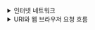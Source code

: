 <details>
<summary> 인터넷 네트워크</summary>
<div markdown="1">

## 1. 인터넷 통신  

클라이언트 – 인터넷 – 서버  
인터넷은 복잡한 망으로 구성되어있다
수많은 노드들을 거쳐 이동하게 되다.

## 2.  IP(Internet Protocol)

지정한 IP 주소에 데이터를 전달하는데 이 때 패킷이라는 통신 단위로 데이터를 전달한다.

### IP 패킷
- 클라이언트 IP, 서버 IP, 데이터로 구성된 IP 패킷을 전송한다.
- 노드 간 순회를 하며 결국 서버 IP에 도달하게 된다.

### IP 프로토콜의 한계
- 비연결성 : 패킷을 받을 대상이 없거나 서비스 불능 상태여도 패킷을 전송한다.
- 비신뢰성 : 패킷 소실, 패킷 전달 순서 문제 발생 -> TCP 프로토콜로 해결
- 프로그램 구분 : 같은 IP를 사용하는 서버에서 통신하는 애플리케이션이 둘 이상이면?

## 3. TCP

### 인터넷 프로토콜 스택의 4계층

애플리케이션 계층 – HTTP, FTP
전송 계층 – TCP, UDP
인터넷 계층 – IP
네트워크 인터페이스 계층

애플리케이션 – 채팅 프로그램 , SOCKET 라이브러리  
OS – TCP, IP  
네트워크 인터페이스 – LAN 드라이버, LAN 장비

1) 프로그램이 Hello world! 메시지 작성
2) SOCKET 라이브러리를 통해 OS계층에 전달한다.
3) OS 계층에서 메시지 데이터를 포함하여 TCP 정보를 생성한다.
4) TCP 데이터를 포함하여 IP 패킷을 생성한다.
5) LAN에서 이 패킷에 Ethernet frame을 포함시켜 인터넷에 전달한다.


#### TCP/IP 패킷 정보
IP – 출발지 IP, 목적지 IP, 기타...  
TCP – 출발지 PORT, 목적지 PORT, 전송 제어, 순서, 검증 정보

### TCP (Transmission Control Protocol, 전송 제어 프로토콜)

- 연결지향 : TCP3 3 way handshake (가상 연결)
- 데이터 전달 보증
- 순서 보장

- 신뢰할 수 있는 프로토콜
- 현재는 대부분 TCP 사용

#### 3 way handshake

SYN(접속 요청) / ACK(요청 수락) / 3.ACK와 함께 데이터 전송 가능


<connect, 연결과정>

클라이언트 – 1. SYN → 서버  
클라이언트 ← 2. ACK + SYN - 서버  
클라이언트 – 3. ACK → 서버
---------------------------------
클라이언트 – 4. 데이터 전송 → 서버

####  데이터 전달 보증

클라이언트 – 1. 데이터 전송 → 서버  
클라이언트 ← 2. 데이터 잘 받았음 – 서버

####  패킷 순서 보장

클라이언트 - 1. 패킷1, 2, 3 순서로 전송했으나 패킷2, 3 순서가 다르게 도착 → 서버  
클라이언트 ← 2. 패킷2부터 다시 전송해줘 – 서버

### UDP (User Datagram Protocol, 사용자 데이터그램 프로토콜)
- 하얀 도화지에 비유(기능이 거의 없음)
- 데이터 전달 보증 X
- 순서 보장 X
- 연결지향 – TCP 3 handshake X
- 데이터 전달 및 순서 보장이 되지 않으나 단순하고 빠르다.

- IP와 거의 같으며 PORT, 체크섬 정도만 추가된 것
- 애플리케이션에서 추가 작업이 필요하다.

## 3. PORT
같은 IP 내에서 프로세스를 구분한다.
-> PORT를 통해 프로세스 구분이 가능하기에 원활한 통신이 가능해진다.

- 0 ~ 65535할당 가능
- 0 ~ 1023 : 잘 알려진 포트로 사용하지 않는 것이 좋음
  

- FTP - 20, 21
- TELNET - 23
- HTTP - 80
- HTTPS - 443

####  TCP/IP 패킷
- 출발지 IP, PORT
- 도착지 IP, PORT
- 전송데이터

## 4. DNS (Domain Name System)
IP는 기억하기 어렵다.  
IP는 변경될 수 있다.  

→ DNS를 사용하여 도메인 명을 IP 주소로 변환한다.  

클라이언트 - 1. 도메인 명: google.com → DNS 서버  
클라이언트 ← 2. 응답 200.200.200.2 - DNS 서버  
클라이언트 - 3. 접속 200.200.200.2 → 서버

## 정리
- 인터넷 망을 통해 통신을 하기 위해서는 IP 프로토콜이 필요하다.  
- IP 프로토콜만으로는 잘 전송되었는지 실뢰할 수도 없고 순서 보장도 못받는다.   
또한 PORT라는 개념도 존재하지 않는다.  
-> 이러한 문제들을 TCP 프로토콜이 해결해준다.  
- UDP는 IP에 PORT 개념정도만 추가된 것으로 필요하면 애플리케이션에서 기능을 확장할 수 있다.  
- PORT는 같은 IP 안에서 사용되는 애플리케이션을 구분하기 위하여 사용한다.  
- DNS는 도메인 명을 IP 주소로 변환하는데 사용된다.

</div>
</details>

<details>
<summary> URI와 웹 브라우저 요청 흐름</summary>
<div markdown="1">

## 1. URI(Uniform Resource Identifier)

## URI
- Uniform : 리소스 식별하는 통일된 방식
- Resource : 자원, URI로 식별할 수 있는 모든 것(제한 없음)
- Identifier : 다른 항목과 구분하는데 필요한 정보
-  URL, URN ⊂  URI
- URL : Uniform Resource Locator
- URN : Uniform Resource Name

## URL, URN
- URL : 리소스의 위치를 지정
- URN : 리소스의 이름을 부여
- 위치는 변할 수 있지만 이름은 변하지 않는다.
- URN 이름만으로 실제 리소스를 찾을 수 있는 방법은 보편화 되지 않았다.

## URL 문법

scheme://[userinfo@]host[:port][/path][?query][#fragment]  

https://www.google.com:443/search?q=hello&hl-ko 

- 프로토콜(https)
- 호스트명(www.google.com)
- 포트번호(443)
- 패스(/search)
- 쿼리파라미터(q=hello&hl=ko)

### scheme
- 주로 프로토콜 사용
- 프로토콜 : 어떤 방식으로 자원에 접근할 것인가에 대한 클라이언트와 서버와의 규칙 ex) http, https, ftp 등
- http는 80 포트, https는 443 포트를 주로 사용하며 포트는 생략 가능하다
- https는 http에 보안을 추가한 것이다.

### userinfo
- URL에 사용자 정보를 포함하여 인증해야 할 떄 사용
- 거의 사용하지 않음

### host
- 호스트명
- 도메인명 또는 IP 주소를 직접 사용가능

### PORT
- 포트
- 접속포트
- 일반적으로 생략, HTTP는 80, HTTPS는 443 포트

### path
- 리소스의 경로, 계층적 구조
- /members/100

### query
- key=value 형태
- ?로 시작, &로 추가가능 ?keyA=valueA&keyB=valueB
- query parameter, query string 등으로 불리며 웹서버에 문자형태로 제공하는 파라미터이다.
### fragment
- fragment
- html 내부 북마크 등에 사용
- 서버에 전송하는 정보는 아니다.

## 2. 웹 브라우저 요청 흐름
https://www.google.com:443/search?q=hello&hl-ko

1. DNS 조회 -> www.google.com:443 -> IP : 200.200.200.2
2. 웹브라우저가 HTTP 요청 메시지 생성  
    GET /search?q=hello&hl-ko HTTP/1.1   
    HOST: www.google.com
3. SOCKET 라이브러리를 통해 OS 계층에 있는 TCP/IP에 전달  
   1) IP와 PORT를 찾았으니 3 way handshake를 통해 구글서버와 연결
   2) TCP/IP에 데이터 전달
4. TCP/IP 패킷 생성, HTTP 메시지 포함
5. 네트워크 인터페이스로 전달
6. 인터넷을 통해 서버로 요청 패킷 전달
7. 구글 서버에서 TCP/IP 패킷, HTTP 응답 메시지를 포함한 응답 패킷 반환
8. 웹 브라우저 HTML 렌더링
</div>
</details>







